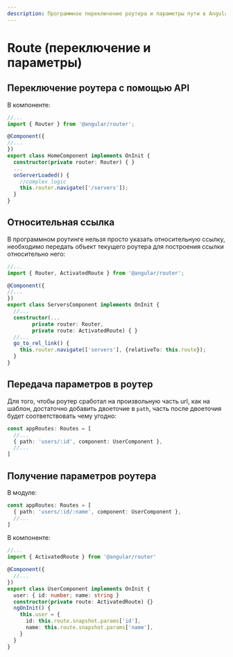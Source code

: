 ```yaml
---
description: Программное переключение роутера и параметры пути в Angular5.
---
```


# Route (переключение и параметры)

## Переключение роутера с помощью API

В компоненте:

```typescript
//...
import { Router } from '@angular/router';

@Component({
//...
})
export class HomeComponent implements OnInit {
  constructor(private router: Router) { }
  ...
  onServerLoaded() {
    //complex logic
    this.router.navigate(['/servers']);
  }
}
```

## Относительная ссылка

В программном роутинге нельзя просто указать относительную ссылку, необходимо передать объект текущего роутера для построения ссылки относительно него:

```typescript
//...
import { Router, ActivatedRoute } from '@angular/router';

@Component({
//...
})
export class ServersComponent implements OnInit {
  //...
  constructor(...
        private router: Router,
        private route: ActivatedRoute) { }
  //...
  go_to_rel_link() {
    this.router.navigate(['servers'], {relativeTo: this.route});
  }
}
```

## Передача параметров в роутер

Для того, чтобы роутер сработал на произвольную часть url, как на шаблон, достаточно добавить двоеточие в `path`, часть после двоеточия будет соответствовать чему угодно:

```typescript
const appRoutes: Routes = [
  //...
  { path: 'users/:id', component: UserComponent },
  //...
]
```

## Получение параметров роутера

В модуле:

```typescript
const appRoutes: Routes = [
  { path: 'users/:id/:name', component: UserComponent },
  //...
]
```

В компоненте:

```typescript
//...
import { ActivatedRoute } from '@angular/router'

@Component({
  //...
})
export class UserComponent implements OnInit {
  user: { id: number; name: string }
  constructor(private route: ActivatedRoute) {}
  ngOnInit() {
    this.user = {
      id: this.route.snapshot.params['id'],
      name: this.route.snapshot.params['name'],
    }
  }
}
```
